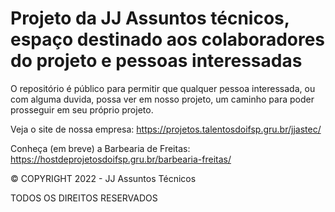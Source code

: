 # Projeto da JJ Assuntos técnicos, espaço destinado aos colaboradores do projeto e pessoas interessadas

O repositório é público para permitir que qualquer pessoa interessada, ou com alguma duvida, possa ver em nosso projeto, um caminho
para poder prosseguir em seu próprio projeto.

Veja o site de nossa empresa: https://projetos.talentosdoifsp.gru.br/jjastec/

Conheça (em breve) a Barbearia de Freitas: https://hostdeprojetosdoifsp.gru.br/barbearia-freitas/

© COPYRIGHT 2022 - JJ Assuntos Técnicos

TODOS OS DIREITOS RESERVADOS
